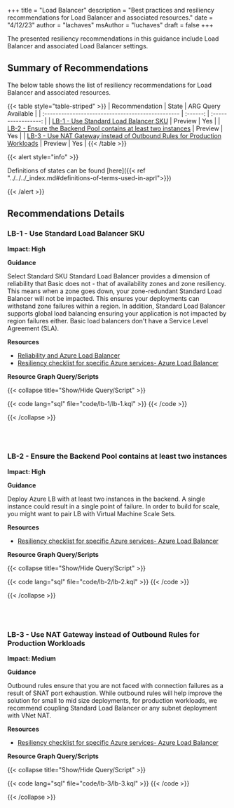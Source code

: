 +++
title = "Load Balancer"
description = "Best practices and resiliency recommendations for Load Balancer and associated resources."
date = "4/12/23"
author = "lachaves"
msAuthor = "luchaves"
draft = false
+++

The presented resiliency recommendations in this guidance include Load Balancer and associated Load Balancer settings.

## Summary of Recommendations

The below table shows the list of resiliency recommendations for Load Balancer and associated resources.

{{< table style="table-striped" >}}
| Recommendation                                    |  State   | ARG Query Available |
| :------------------------------------------------ | :------: | :-----------------: |
| [LB-1 - Use Standard Load Balancer SKU](#lb-1---use-standard-load-balancer-sku) | Preview  |         Yes         |
| [LB-2 - Ensure the Backend Pool contains at least two instances](#lb-2---ensure-the-backend-pool-contains-at-least-two-instances) | Preview |         Yes          |
| [LB-3 - Use NAT Gateway instead of Outbound Rules for Production Workloads](#lb-3---use-nat-gateway-instead-of-outbound-rules-for-production-workloads) | Preview |         Yes          |
{{< /table >}}

{{< alert style="info" >}}

Definitions of states can be found [here]({{< ref "../../../_index.md#definitions-of-terms-used-in-aprl">}})

{{< /alert >}}

## Recommendations Details

### LB-1 - Use Standard Load Balancer SKU

**Impact: High**

**Guidance**

Select Standard SKU Standard Load Balancer provides a dimension of reliability that Basic does not - that of availability zones and zone resiliency. This means when a zone goes down, your zone-redundant Standard Load Balancer will not be impacted. This ensures your deployments can withstand zone failures within a region. In addition, Standard Load Balancer supports global load balancing ensuring your application is not impacted by region failures either. Basic load balancers don't have a Service Level Agreement (SLA).

**Resources**

- [Reliability and Azure Load Balancer](https://learn.microsoft.com/azure/architecture/framework/services/networking/azure-load-balancer/reliability)
- [Resiliency checklist for specific Azure services- Azure Load Balancer](https://learn.microsoft.com/azure/architecture/checklist/resiliency-per-service#azure-load-balancer)

**Resource Graph Query/Scripts**

{{< collapse title="Show/Hide Query/Script" >}}

{{< code lang="sql" file="code/lb-1/lb-1.kql" >}} {{< /code >}}

{{< /collapse >}}

<br><br>

### LB-2 - Ensure the Backend Pool contains at least two instances

**Impact: High**

**Guidance**

 Deploy Azure LB with at least two instances in the backend. A single instance could result in a single point of failure. In order to build for scale, you might want to pair LB with Virtual Machine Scale Sets.

**Resources**

- [Resiliency checklist for specific Azure services- Azure Load Balancer](https://learn.microsoft.com/azure/architecture/checklist/resiliency-per-service#azure-load-balancer)

**Resource Graph Query/Scripts**

{{< collapse title="Show/Hide Query/Script" >}}

{{< code lang="sql" file="code/lb-2/lb-2.kql" >}} {{< /code >}}

{{< /collapse >}}

<br><br>

### LB-3 - Use NAT Gateway instead of Outbound Rules for Production Workloads

**Impact: Medium**

**Guidance**

Outbound rules ensure that you are not faced with connection failures as a result of SNAT port exhaustion. While outbound rules will help improve the solution for small to mid size deployments, for production workloads, we recommend coupling Standard Load Balancer or any subnet deployment with VNet NAT.

**Resources**

- [Resiliency checklist for specific Azure services- Azure Load Balancer](https://learn.microsoft.com/azure/architecture/checklist/resiliency-per-service#azure-load-balancer)

**Resource Graph Query/Scripts**

{{< collapse title="Show/Hide Query/Script" >}}

{{< code lang="sql" file="code/lb-3/lb-3.kql" >}} {{< /code >}}

{{< /collapse >}}

<br><br>

